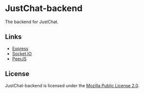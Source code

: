 # JustChat-backend

The backend for JustChat.

## Links

* [Express](https://expressjs.com/)
* [Socket.IO](https://socket.io/)
* [PeerJS](https://peerjs.com/)

## License

JustChat-backend is licensed under the [Mozilla Public License 2.0](https://www.mozilla.org/en-US/MPL/2.0/).
